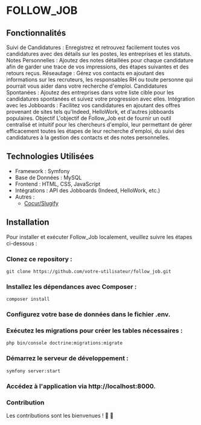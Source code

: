 # **FOLLOW_JOB**

## Fonctionnalités
Suivi de Candidatures : Enregistrez et retrouvez facilement toutes vos candidatures avec des détails sur les postes, les entreprises et les statuts.
Notes Personnelles : Ajoutez des notes détaillées pour chaque candidature afin de garder une trace de vos impressions, des étapes suivantes et des retours reçus.
Réseautage : Gérez vos contacts en ajoutant des informations sur les recruteurs, les responsables RH ou toute personne qui pourrait vous aider dans votre recherche d'emploi.
Candidatures Spontanées : Ajoutez des entreprises dans votre liste cible pour les candidatures spontanées et suivez votre progression avec elles.
Intégration avec les Jobboards : Facilitez vos candidatures en ajoutant des offres provenant de sites tels qu'Indeed, HelloWork, et d'autres jobboards populaires.
Objectif
L'objectif de Follow_Job est de fournir un outil centralisé et intuitif pour les chercheurs d'emploi, leur permettant de gérer efficacement toutes les étapes de leur recherche d'emploi, du suivi des candidatures à la gestion des contacts et des notes personnelles.

## Technologies Utilisées
- Framework : Symfony
- Base de Données : MySQL
- Frontend : HTML, CSS, JavaScript
- Intégrations : API des Jobboards (Indeed, HelloWork, etc.)
- Autres : 
  - [Cocur/Slugify](github.com/cocur/slugifyl)

## Installation
Pour installer et exécuter Follow_Job localement, veuillez suivre les étapes ci-dessous :

### Clonez ce repository :

````
git clone https://github.com/votre-utilisateur/follow_job.git
````

### Installez les dépendances avec Composer :
````
composer install
````

### Configurez votre base de données dans le fichier .env.

### Exécutez les migrations pour créer les tables nécessaires :

````
php bin/console doctrine:migrations:migrate
````

### Démarrez le serveur de développement :
````
symfony server:start
````

### Accédez à l'application via http://localhost:8000.

### Contribution

Les contributions sont les bienvenues !
🫶 🖖